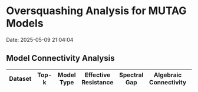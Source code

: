 # Oversquashing Analysis for MUTAG Models

Date: 2025-05-09 21:04:04

## Model Connectivity Analysis

| Dataset | Top-k | Model Type | Effective Resistance | Spectral Gap | Algebraic Connectivity | Clustering Coefficient |
|---------|-------|------------|----------------------|--------------|------------------------|------------------------|
